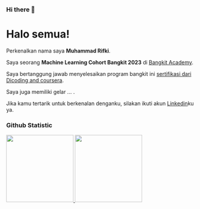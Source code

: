 ### Hi there 👋

<!--
**masikyy/masikyy** is a ✨ _special_ ✨ repository because its `README.md` (this file) appears on your GitHub profile.

Here are some ideas to get you started:

- 🔭 I’m currently working on ...
- 🌱 I’m currently learning ...
- 👯 I’m looking to collaborate on ...
- 🤔 I’m looking for help with ...
- 💬 Ask me about ...
- 📫 How to reach me: ...
- 😄 Pronouns: ...
- ⚡ Fun fact: ...
-->

# Halo semua! 

Perkenalkan nama saya **Muhammad Rifki**.<br>

Saya seorang **Machine Learning Cohort Bangkit 2023** di [Bangkit Academy](https://dashboard.bangkit.academy/).<br>

Saya bertanggung jawab menyelesaikan program bangkit ini [sertifikasi dari Dicoding and coursera](https://www.coursera.org/account/accomplishments/specialization/certificate/B4RLZTC54L7V).<br>

Saya juga memiliki gelar ... .<br>

Jika kamu tertarik untuk berkenalan denganku, silakan ikuti akun [Linkedin](www.linkedin.com/in/muhammad-rifki-a677a228b)ku ya.


### Github Statistic
<p align="left">
<a href="https://github.com/masikyy">
  <img height="180em" src="https://github-readme-stats-eight-theta.vercel.app/api?username=masikyy&show_icons=true&theme=algolia&include_all_commits=true&count_private=true"/>
  <img height="180em" src="https://github-readme-stats-eight-theta.vercel.app/api/top-langs/?username=masikyy&layout=compact&langs_count=8&theme=algolia"/>
</a>
</p>
